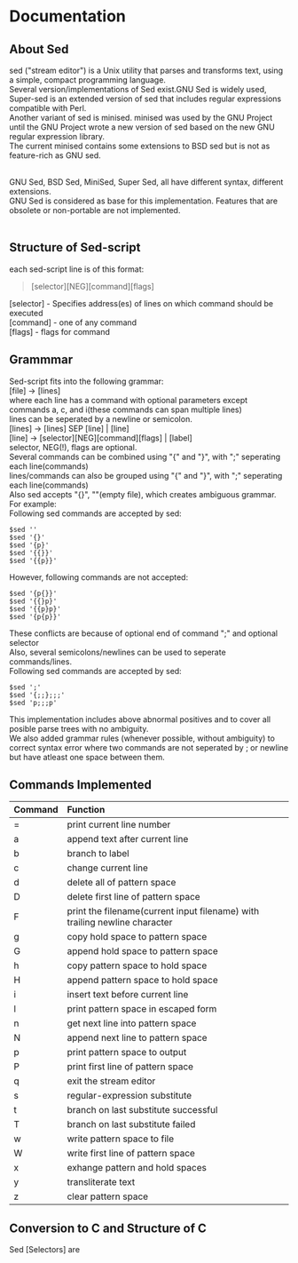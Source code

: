 # Documentation
## About Sed
sed ("stream editor") is a Unix utility that parses and transforms text, using a simple, compact programming language.<br>
Several version/implementations of Sed exist.GNU Sed is widely used, Super-sed is an extended version of sed that includes regular expressions compatible with Perl.<br>
Another variant of sed is minised. minised was used by the GNU Project until the GNU Project wrote a new version of sed based on the new GNU regular expression library.<br>
The current minised contains some extensions to BSD sed but is not as feature-rich as GNU sed.<br><br>

GNU Sed, BSD Sed, MiniSed, Super Sed, all have different syntax, different extensions.<br>
GNU Sed is considered as base for this implementation. Features that are obsolete or non-portable are not implemented.<br><br>

## Structure of Sed-script
each sed-script line is of this format:<br>
> \[selector\]\[NEG\]\[command\]\[flags\]<br>

\[selector\] - Specifies address(es) of lines on which command should be executed<br>
\[command\] - one of any command<br>
\[flags\] - flags for command<br>

## Grammmar
Sed-script fits into the following grammar:<br>
\[file\] &rarr; \[lines\]<br>
where each line has a command with optional parameters except commands a, c, and i(these commands can span multiple lines)<br>
lines can be seperated by a newline or semicolon.<br>
\[lines\] &rarr; \[lines\] SEP \[line\] \| \[line\]<br>
\[line\] &rarr; \[selector\]\[NEG\]\[command\]\[flags\] \| \[label\]<br>
selector, NEG(!), flags are optional.<br>
Several commands can be combined using "\{" and "\}", with ";" seperating each line(commands)<br>
lines/commands can also be grouped using "\{" and "\}", with ";" seperating each line(commands)<br>
Also sed accepts "\{\}", ""(empty file), which creates ambiguous grammar.<br>
For example:<br>
Following sed commands are accepted by sed:<br>

    $sed ''
    $sed '{}'
    $sed '{p}'
    $sed '{{}}'
    $sed '{{p}}'
However, following commands are not accepted:<br>

    $sed '{p{}}'
    $sed '{{}p}'
    $sed '{{p}p}'
    $sed '{p{p}}'
These conflicts are because of optional end of command ";" and optional selector<br>
Also, several semicolons/newlines can be used to seperate commands/lines.<br>
Following sed commands are accepted by sed:<br>

    $sed ';'
    $sed '{;;};;;'
    $sed 'p;;;p'

This implementation includes above abnormal positives and to cover all posible parse trees with no ambiguity.<br>
We also added grammar rules (whenever possible, without ambiguity) to correct syntax error where two commands are not seperated by ; or newline but have atleast one space between them.<br>

## Commands Implemented
| Command  |  Function |
|----------|:------|
| = | print current line number |
| a | append text after current line |
| b | branch to label |
| c | change current line |
| d | delete all of pattern space |
| D | delete first line of pattern space |
| F | print the filename(current input filename) with trailing newline character |
| g | copy hold space to pattern space |
| G | append hold space to pattern space |
| h | copy pattern space to hold space |
| H | append pattern space to hold space |
| i | insert text before current line |
| l | print pattern space in escaped form |
| n | get next line into pattern space |
| N | append next line to pattern space |
| p | print pattern space to output |
| P | print first line of pattern space |
| q | exit the stream editor |
| s | regular-expression substitute	 |
| t | branch on last substitute successful |
| T | branch on last substitute failed |
| w | write pattern space to file |
| W | write first line of pattern space |
| x | exhange pattern and hold spaces |
| y | transliterate text |
| z | clear pattern space |


## Conversion to C and Structure of C
Sed
\[Selectors\] are 

